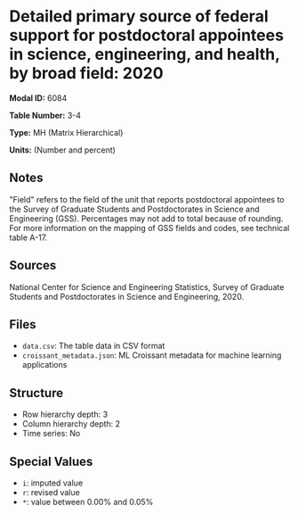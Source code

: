 # Detailed primary source of federal support for postdoctoral appointees in science, engineering, and health, by broad field: 2020

**Modal ID:** 6084

**Table Number:** 3-4

**Type:** MH (Matrix Hierarchical)

**Units:** (Number and percent)

## Notes

"Field" refers to the field of the unit that reports postdoctoral appointees to the Survey of Graduate Students and Postdoctorates in Science and Engineering (GSS). Percentages may not add to total because of rounding. For more information on the mapping of GSS fields and codes, see technical table A-17.

## Sources

National Center for Science and Engineering Statistics, Survey of Graduate Students and Postdoctorates in Science and Engineering, 2020.

## Files

- `data.csv`: The table data in CSV format
- `croissant_metadata.json`: ML Croissant metadata for machine learning applications

## Structure

- Row hierarchy depth: 3
- Column hierarchy depth: 2
- Time series: No

## Special Values

- `i`: imputed value
- `r`: revised value
- `*`: value between 0.00% and 0.05%
